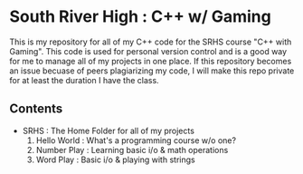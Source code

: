 # South River High : C++ w/ Gaming
This is my repository for all of my C++ code for the SRHS course "C++ with Gaming". This code is used for personal version 
control and is a good way for me to manage all of my projects in one place. If this repository becomes an issue becuase of 
peers plagiarizing my code, I will make this repo private for at least the duration I have the class.

## Contents
 * SRHS : The Home Folder for all of my projects
      1. Hello World : What's a programming course w/o one?
      2. Number Play : Learning basic i/o & math operations
      3. Word Play : Basic i/o & playing with strings
